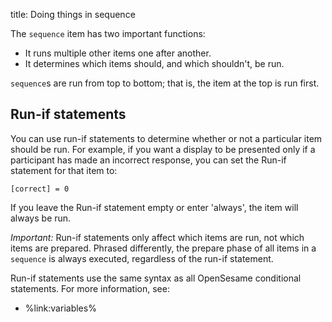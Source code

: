 title: Doing things in sequence

The `sequence` item has two important functions:

- It runs multiple other items one after another.
- It determines which items should, and which shouldn't, be run.

`sequence`s are run from top to bottom; that is, the item at the top is run first.

## Run-if statements

You can use run-if statements to determine whether or not a particular item should be run. For example, if you want a display to be presented only if a participant has made an incorrect response, you can set the Run-if statement for that item to:

	[correct] = 0

If you leave the Run-if statement empty or enter 'always', the item will always be run.

*Important:* Run-if statements only affect which items are run, not which items are prepared. Phrased differently, the prepare phase of all items in a `sequence` is always executed, regardless of the run-if statement.

Run-if statements use the same syntax as all OpenSesame conditional statements. For more information, see:

- %link:variables%
